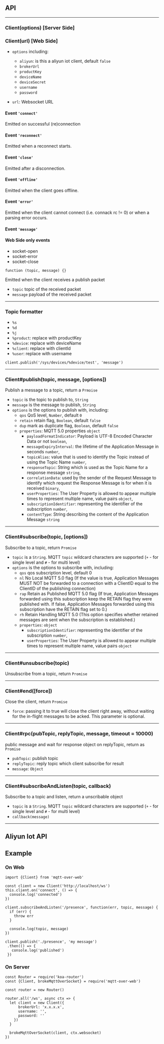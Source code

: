 
## API
-------------------------------------------------------
### Client(options) [Server Side]
### Client(url) [Web Side]

* `options` including:
  * `aliyun`: is this a aliyun iot client, default `false`
  * `brokerUrl`
  * `productKey`
  * `deviceName`
  * `deviceSecret`
  * `username`
  * `password`

* `url`: Websocket URL

#### Event `'connect'`
Emitted on successful (re)connection
#### Event `'reconnect'`
Emitted when a reconnect starts.
#### Event `'close'`
Emitted after a disconnection.
#### Event `'offline'`
Emitted when the client goes offline.
#### Event `'error'`
Emitted when the client cannot connect (i.e. connack rc != 0) or when a
parsing error occurs.
#### Event `'message'`

#### Web Side only events
- socket-open
- socket-error
- socket-close

`function (topic, message) {}`

Emitted when the client receives a publish packet
* `topic` topic of the received packet
* `message` payload of the received packet

-------------------------------------------------------
### Topic formatter
* `%s`
* `%d`
* `%j`
* `%product`: replace with productKey
* `%device`: replace with deviceName
* `%client`: replace with clientId
* `%user`: replace with username

```
client.publish('/sys/devices/%device/test', 'message')
```

-------------------------------------------------------
### Client#publish(topic, message, [options])

Publish a message to a topic, return a `Prmoise`

* `topic` is the topic to publish to, `String`
* `message` is the message to publish, `String`
* `options` is the options to publish with, including:
  * `qos` QoS level, `Number`, default `0`
  * `retain` retain flag, `Boolean`, default `false`
  * `dup` mark as duplicate flag, `Boolean`, default `false`
  * `properties`: MQTT 5.0 properties `object`
    * `payloadFormatIndicator`: Payload is UTF-8 Encoded Character Data or not `boolean`,
    * `messageExpiryInterval`: the lifetime of the Application Message in seconds `number`,
    * `topicAlias`: value that is used to identify the Topic instead of using the Topic Name `number`,
    * `responseTopic`: String which is used as the Topic Name for a response message `string`,
    * `correlationData`: used by the sender of the Request Message to identify which request the Response Message is for when it is received `binary`,
    * `userProperties`: The User Property is allowed to appear multiple times to represent multiple name, value pairs `object`,
    * `subscriptionIdentifier`: representing the identifier of the subscription `number`,
    * `contentType`: String describing the content of the Application Message `string`

-------------------------------------------------------
### Client#subscribe(topic, [options])

Subscribe to a topic, return `Promise`

* `topic` is a `String`.
  MQTT `topic` wildcard characters are supported (`+` - for single level and `#` - for multi level)
* `options` is the options to subscribe with, including:
  * `qos` qos subscription level, default 0
  * `nl` No Local MQTT 5.0 flag (If the value is true, Application Messages MUST NOT be forwarded to a connection with a ClientID equal to the ClientID of the publishing connection)
  * `rap` Retain as Published MQTT 5.0 flag (If true, Application Messages forwarded using this subscription keep the RETAIN flag they were published with. If false, Application Messages forwarded using this subscription have the RETAIN flag set to 0.)
  * `rh` Retain Handling MQTT 5.0 (This option specifies whether retained messages are sent when the subscription is established.)
  * `properties`: `object`
    * `subscriptionIdentifier`:  representing the identifier of the subscription `number`,
    * `userProperties`: The User Property is allowed to appear multiple times to represent multiple name, value pairs `object`

-------------------------------------------------------
### Client#unsubscribe(topic)

Unsubscribe from a topic, return `Promise`

-------------------------------------------------------
### Client#end([force])

Close the client, return `Promise`

* `force`: passing it to true will close the client right away, without
  waiting for the in-flight messages to be acked. This parameter is
  optional.

-------------------------------------------------------
### Client#rpc(pubTopic, replyTopic, message, timeout = 10000)

public message and wait for response object on replyTopic, return as `Promise`

* `pubTopic`: publish topic
* `replyTopic`: reply topic which client subscribe for result
* `message`: `Object`

-------------------------------------------------------
### Client#subscribeAndListen(topic, callback)

Subscribe to a topic and listen, return a unscribable object

* `topic` is a `String`.
  MQTT `topic` wildcard characters are supported (`+` - for single level and `#` - for multi level)
* `callback(message)`

-------------------------------------------------------
## Aliyun Iot API


## Example
### On Web
```
import {Client} from 'mqtt-over-web'

const client = new Client('http://localhost/ws')
this.client.on('connect', () => {
  console.log('connected')
})

client.subscribeAndListen('/presence', function(err, topic, message) {
  if (err) {
    throw err
  }

  console.log(topic, message)
})

client.publish('./presence', 'my message')
 .then(() => {
   console.log('published')
 })

```
### On Server
```
const Router = require('koa-router')
const {Client, brokeMqttOverSocket} = require('mqtt-over-web')

const router = new Router()

router.all('/ws', async ctx => {
  let client = new Client({
      brokerUrl: 'x.x.x.x',
      username: '',
      password: ''
    })
  }

  brokeMqttOverSocket(client, ctx.websocket)
})

```
